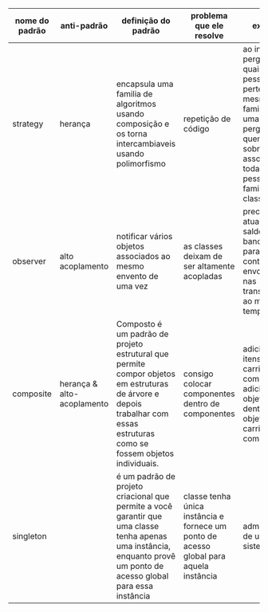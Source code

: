 | nome do padrão | anti-padrão | definição do padrão | problema que ele resolve | exemplo |
|----------------|-------------|---------------------|--------------------------|---------|
| strategy|herança|encapsula uma familia de algoritmos usando composição e os torna intercambiaveis usando polimorfismo| repetição de código | ao invés de perguntar quais pessoas pertencem a mesma familia, uma a uma, pergunto quem têm X sobrenome e associo todas as pessoas da familia a essa classe |
| observer | alto acoplamento | notificar vários objetos associados ao mesmo envento de uma vez | as classes deixam de ser altamente acopladas | precisa atualizar o saldo bancário para todas as contas envolvidas nas transações ao mesmo tempo |
composite | herança & alto-acoplamento |Composto é um padrão de projeto estrutural que permite compor objetos em estruturas de árvore e depois trabalhar com essas estruturas como se fossem objetos individuais. | consigo colocar componentes dentro de componentes | adicionar itens em um carrinho de compra, adiciono objetos dentro do objeto carrinho de compras |
singleton | | é um padrão de projeto criacional que permite a você garantir que uma classe tenha apenas uma instância, enquanto provê um ponto de acesso global para essa instância | classe tenha única instância e fornece um ponto de acesso global para aquela instância | administrador de um sistema | |
